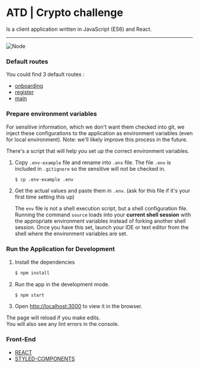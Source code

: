 # ATD | Crypto challenge

Is a  client application written in JavaScript (ES6) and React.
***


![Node](https://img.shields.io/badge/node-%3E%3D%2012.4-brightgreen.svg)

### Default routes 
You could find 3 default routes :

* [onboarding](https://crypto-technical-chellenge-ow7vxqv6r-any28flo.vercel.app/onboarding)
* [register](https://crypto-technical-chellenge-ow7vxqv6r-any28flo.vercel.app/register)
* [main](https://crypto-technical-chellenge-ow7vxqv6r-any28flo.vercel.app/)

### Prepare environment variables

For sensitive information, which we don't want them checked into git, we inject these configurations to the application as environment variables (even for local environment). Note: we'll likely improve this process in the future.

There's a script that will help you set up the correct environment variables.

1. Copy `.env-example` file and rename into `.env` file. The file `.env` is included in `.gitignore` so the sensitive will not be checked in.

   ```bash
   $ cp .env-example .env
   ```

2. Get the actual values and paste them in `.env`.
   (ask for this file if it's your first time setting this up)

   The `env` file is not a shell execution script, but a shell configuration file. Running the command `source` loads into your **current shell session** with the appropriate environment variables instead of forking another shell session. Once you have this set, launch your IDE or text editor from the shell where the environment variables are set.

### Run the Application for Development

1. Install the dependencies


   ```bash
   $ npm install
   ```

2. Run the app in the development mode.

   ```bash
   $ npm start
   ```


3. Open [http://localhost:3000](http://localhost:3000) to view it in the browser.

The page will reload if you make edits.\
You will also see any lint errors in the console.


### Front-End

* [REACT](https://reactjs.org/)
* [STYLED-COMPONENTS](https://styled-components.com/)
